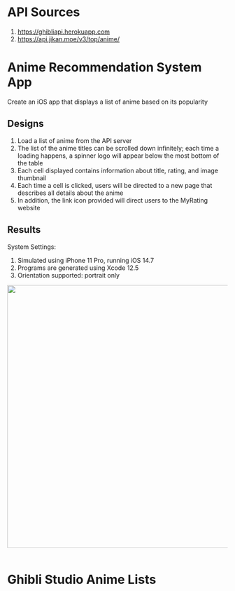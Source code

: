 # API Sources #
1. https://ghibliapi.herokuapp.com
2. https://api.jikan.moe/v3/top/anime/

# Anime Recommendation System App
Create an iOS app that displays a list of anime based on its popularity 

## Designs ##
1. Load a list of anime from the API server
2. The list of the anime titles can be scrolled down infinitely; each time a loading happens, a spinner logo will appear below the most bottom of the table
3. Each cell displayed contains information about title, rating, and image thumbnail
4. Each time a cell is clicked, users will be directed to a new page that describes all details about the anime
5. In addition, the link icon provided will direct users to the MyRating website

## Results ##
System Settings:
1. Simulated using iPhone 11 Pro, running iOS 14.7
2. Programs are generated using Xcode 12.5
3. Orientation supported: portrait only

<table>
  <tr> <img src="./assets/anime_recommendation_system_iPhone_11_Pro.gif" height="600"> </tr>
</table>

# Ghibli Studio Anime Lists # 
